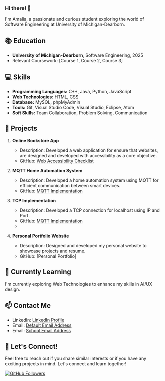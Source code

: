 ### Hi there! 👋

I'm Amalia, a passionate and curious student exploring the world of Software Engineering at University of Michigan-Dearborn. 

## 📚 Education

- **University of Michigan-Dearborn**, Software Engineering, 2025
- Relevant Coursework: [Course 1, Course 2, Course 3]

## 💻 Skills

- **Programming Languages:** C++, Java, Python, JavaScript
- **Web Technologies:** HTML, CSS
- **Database:** MySQL, phpMyAdmin
- **Tools:** Git, Visual Studio Code, Visual Studio, Eclipse, Atom
- **Soft Skills:** Team Collaboration, Problem Solving, Communication

## 🚀 Projects

1. **Online Bookstore App**
   - Description: Developed a web application for ensure that websites, are designed and developed with accessibility as a core objective.
   - GitHub: [Web Accessibility Checklist](https://github.com/Amaliajamaludin/CIS375-FinalProject)

2. **MQTT Home Automation System**
   - Description: Developed a home automation system using MQTT for efficient communication between smart devices.
   - GitHub: [MQTT Implementation](https://github.com/Amaliajamaludin/MQTT)

3. **TCP Implementation**
   - Description: Developed a TCP connection for localhost using IP and Port.
   - GitHub: [MQTT Implementation](https://github.com/Amaliajamaludin/TCPUDP)
   - 

4. **Personal Portfolio Website**
   - Description: Designed and developed my personal website to showcase projects and resume.
   - GitHub: [Personal Portfolio]

## 🌱 Currently Learning

I'm currently exploring Web Technologies to enhance my skills in AI/UX design.

## 📫 Contact Me

- LinkedIn: [LinkedIn Profile](www.linkedin.com/in/amaliajamaludin)
- Email: [Default Email Address](mailto:amaliajamaludin@gmail.com)
- Email: [School Email Address](mailto:namaliaj@umich.edu)

## 🤝 Let's Connect!

Feel free to reach out if you share similar interests or if you have any exciting projects in mind. Let's connect and learn together!

[![GitHub Followers](https://img.shields.io/github/followers/Amaliajamaludin?label=Follow&style=social)](https://github.com/Amaliajamaludin)




